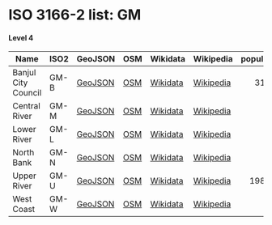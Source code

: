 # ISO 3166-2 list: GM


#### Level 4
Name | ISO2 | GeoJSON | OSM | Wikidata | Wikipedia | population 
--- | --- | --- | --- | --- | --- | --: 
Banjul City Council | GM-B | [GeoJSON](../../geojson/q8/iso2/GM/GM-B.geojson) | [OSM](https://www.openstreetmap.org/relation/3214211) | [Wikidata](https://www.wikidata.org/wiki/Q3726) | [Wikipedia](http://en.wikipedia.org/wiki/en%3ABanjul) | 31,356
Central River | GM-M | [GeoJSON](../../geojson/q8/iso2/GM/GM-M.geojson) | [OSM](https://www.openstreetmap.org/relation/7224883) | [Wikidata](https://www.wikidata.org/wiki/Q824431) | [Wikipedia](http://en.wikipedia.org/wiki/en%3ACentral%20River%20Division) | 
Lower River | GM-L | [GeoJSON](../../geojson/q8/iso2/GM/GM-L.geojson) | [OSM](https://www.openstreetmap.org/relation/7224885) | [Wikidata](https://www.wikidata.org/wiki/Q824421) | [Wikipedia](http://en.wikipedia.org/wiki/en%3ALower%20River%20Division) | 
North Bank | GM-N | [GeoJSON](../../geojson/q8/iso2/GM/GM-N.geojson) | [OSM](https://www.openstreetmap.org/relation/7224886) | [Wikidata](https://www.wikidata.org/wiki/Q846161) | [Wikipedia](http://en.wikipedia.org/wiki/en%3ANorth%20Bank%20Division) | 
Upper River | GM-U | [GeoJSON](../../geojson/q8/iso2/GM/GM-U.geojson) | [OSM](https://www.openstreetmap.org/relation/7224884) | [Wikidata](https://www.wikidata.org/wiki/Q824373) | [Wikipedia](http://en.wikipedia.org/wiki/en%3AUpper%20River%20Division) | 198,773
West Coast | GM-W | [GeoJSON](../../geojson/q8/iso2/GM/GM-W.geojson) | [OSM](https://www.openstreetmap.org/relation/7224888) | [Wikidata](https://www.wikidata.org/wiki/Q846158) | [Wikipedia](http://en.wikipedia.org/wiki/en%3AWestern%20Division%20%28Gambia%29) | 
